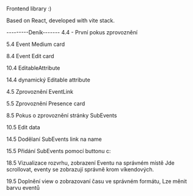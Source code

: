 # 

Frontend library :)

Based on React, developed with vite stack.




---------Deník-------
4.4 - První pokus zprovoznění

5.4 Event Medium card

8.4 Event Edit card

10.4 EditableAttribute

14.4 dynamický Editable attribute 

4.5 Zprovoznění EventLink

5.5 Zprovoznění Presence card

8.5 Pokus o zprovoznění stránky SubEvents

10.5 Edit data

14.5 Dodělaní SubEvents link na name

15.5 Přidání SubEvents pomocí buttonu c:

18.5 Vizualizace rozvrhu, zobrazení Eventu na správném místě
     Jde scrollovat, eventy se zobrazují správně krom víkendových.

19.5 Doplnění view o zobrazovaní času ve správném formátu,
     Lze měnit barvu eventů